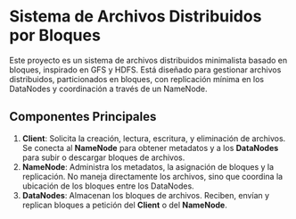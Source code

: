 # Sistema de Archivos Distribuidos por Bloques

Este proyecto es un sistema de archivos distribuidos minimalista basado en bloques, inspirado en GFS y HDFS. Está diseñado para gestionar archivos distribuidos, particionados en bloques, con replicación mínima en los DataNodes y coordinación a través de un NameNode.

## Componentes Principales

1. **Client**: Solicita la creación, lectura, escritura, y eliminación de archivos. Se conecta al **NameNode** para obtener metadatos y a los **DataNodes** para subir o descargar bloques de archivos.
2. **NameNode**: Administra los metadatos, la asignación de bloques y la replicación. No maneja directamente los archivos, sino que coordina la ubicación de los bloques entre los DataNodes.
3. **DataNodes**: Almacenan los bloques de archivos. Reciben, envían y replican bloques a petición del **Client** o del **NameNode**.